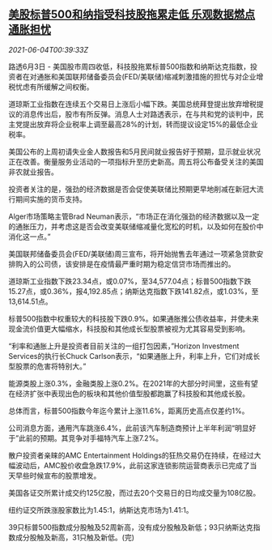 <!--1622768463000-->
[美股标普500和纳指受科技股拖累走低 乐观数据燃点通胀担忧](https://cn.reuters.com/article/us-stock-tech-inflation-0604-idCNKCS2DG01O)
------

<div><i>2021-06-04T00:39:33Z</i></div><p>路透6月3日 - 美国股市周四收低，科技股拖累标普500指数和纳斯达克指数，投资者在对通胀和美国联邦储备委员会(FED/美联储)缩减刺激措施的担忧与对企业增税忧虑有所缓解之间权衡。</p><p>道琼斯工业指数在连续五个交易日上涨后小幅下跌。美国总统拜登提出放弃增税提议的消息传出后，股市有所反弹。消息人士对路透表示，在与共和党的谈判中，民主党提出放弃将企业税率上调至最高28%的计划，转而提议设定15%的最低企业税率。</p><p>美国公布的上周初请失业金人数报告和5月民间就业报告好于预期，显示就业状况正在改善。衡量服务业活动的一项指标升至历史新高。周五将公布备受关注的美国非农就业报告。</p><p>投资者关注的是，强劲的经济数据是否会促使美联储比预期更早地削减在新冠大流行期间实施的货币支持。</p><p>Alger市场策略主管Brad Neuman表示，“市场正在消化强劲的经济数据以及一定的通胀压力，并考虑这是否会改变美联储缩减量化宽松的时机，以及如何在股价中消化这一点。”</p><p>美国联邦储备委员会(FED/美联储)周三宣布，将开始抛售去年通过一项紧急贷款安排购入的公司债，该安排是在疫情最严重时期为稳定信贷市场而推出的。</p><p>道琼斯工业指数下跌23.34点，或0.07%，至34,577.04点；标普500指数下跌15.27点，或0.36%，报4,192.85点；纳斯达克指数下跌141.82点，或1.03%，至13,614.51点。</p><p>标普500指数中权重较大的科技股下跌0.9%。如果通胀推公债收益率，并使未来现金流价值更大幅缩水，科技股和其他成长型股票被视为尤其容易受到影响。</p><p>“利率和通胀上升是投资者目前关注的一组打包因素，”Horizon Investment Services的执行长Chuck Carlson表示，“如果通胀上升，利率上升，它们对成长型股票的危害将特别大。”</p><p>能源类股上涨0.3%，金融类股上涨0.2%。在2021年的大部分时间里，这些有望在经济扩张中表现出色的板块和其他价值型股都跑赢了科技股和其他成长股。</p><p>总体而言，标普500指数今年迄今累计上涨11.6%，距离历史高点仅差约1%。</p><p>公司消息方面，通用汽车跳涨6.4%，此前该汽车制造商预计上半年利润“明显好于”此前的预期。其竞争对手福特汽车上涨7.2%。</p><p>散户投资者亲睐的AMC Entertainment Holdings的狂热交易仍在持续，在经过大幅波动后，AMC股价收盘急跌17.9%，此前这家连锁影院运营商表示已完成了当天早些时候宣布的股票增发。</p><p>美国各证交所累计成交约125亿股，而过去20个交易日的日均成交量为108亿股。</p><p>纽约证交所跌涨股家数比为1.45:1，纳斯达克市场为1.41:1。</p><p>39只标普500指数成分股触及52周新高，没有成分股触及新低；93只纳斯达克指数成分股触及新高，31只触及新低。(完)</p>
